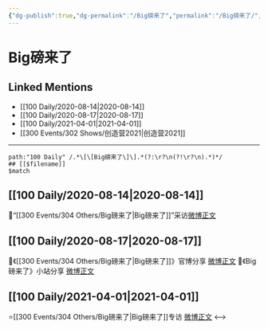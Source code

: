 ```yaml
---
{"dg-publish":true,"dg-permalink":"/Big磅来了","permalink":"/Big磅来了/","created":"2023-04-07T11:44:09.000+08:00","updated":"2023-04-10T16:51:32.000+08:00"}
---
```


# Big磅来了

## Linked Mentions
- [[100 Daily/2020-08-14\|2020-08-14]]
- [[100 Daily/2020-08-17\|2020-08-17]]
- [[100 Daily/2021-04-01\|2021-04-01]]
- [[300 Events/302 Shows/创造营2021\|创造营2021]]


---

```expander
path:"100 Daily" /.*\[\[Big磅来了\]\].*(?:\r?\n(?!\r?\n).*)*/
## [[$filename]]
$match
```
## [[100 Daily/2020-08-14\|2020-08-14]]
🌠“[[300 Events/304 Others/Big磅来了\|Big磅来了]]”采访[微博正文](https://m.weibo.cn/6466290670/4537763430401528)
## [[100 Daily/2020-08-17\|2020-08-17]]
🌟《[[300 Events/304 Others/Big磅来了\|Big磅来了]]》官博分享 [微博正文](https://m.weibo.cn/6466290670/4538896463434142)
🌟《Big磅来了》小站分享 [微博正文](https://m.weibo.cn/6466290670/4538840662935259)
## [[100 Daily/2021-04-01\|2021-04-01]]
⭐[[300 Events/304 Others/Big磅来了\|Big磅来了]]专访 [微博正文](https://m.weibo.cn/6466290670/4621086300047349)
<-->